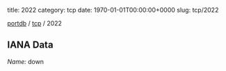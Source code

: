 title: 2022
category: tcp
date: 1970-01-01T00:00:00+0000
slug: tcp/2022

[portdb](/) / [tcp](/category/tcp.html) / 2022


## IANA Data

_Name:_ down

